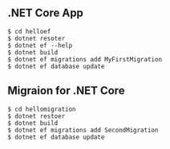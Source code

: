 
## .NET Core App

```
$ cd helloef
$ dotnet resoter
$ dotnet ef --help
$ dotnet build
$ dotnet ef migrations add MyFirstMigration
$ dotnet ef database update
```

## Migraion for .NET Core

```
$ cd hellomigration
$ dotnet restoer
$ dotnet build
$ dotnet ef migrations add SecondMigration
$ dotnet ef database update
```